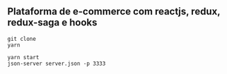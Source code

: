 ## Plataforma de e-commerce com reactjs, redux, redux-saga e hooks

```
git clone
yarn

yarn start
json-server server.json -p 3333
```
